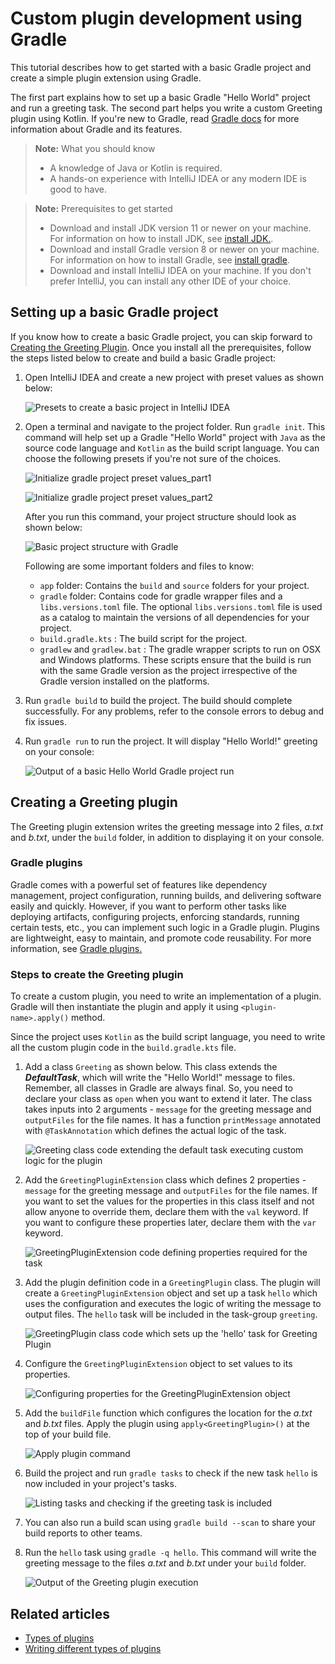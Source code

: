 # Custom plugin development using Gradle

This tutorial describes how to get started with a basic Gradle project and create a simple plugin extension using Gradle.

The first part explains how to set up a basic Gradle "Hello World" project and run a greeting task. The second part helps you write a custom Greeting plugin using Kotlin.
If you're new to Gradle, read [Gradle docs](https://docs.gradle.org/current/userguide/getting_started_eng.html) for more information about Gradle and its features.

> **Note:** What you should know
> - A knowledge of Java or Kotlin is required.
> - A hands-on experience with IntelliJ IDEA or any modern IDE is good to have.

> **Note:** Prerequisites to get started
> - Download and install JDK version 11 or newer on your machine. For information on how to install JDK, see [install JDK.](https://docs.oracle.com/en/java/javase/21/install/overview-jdk-installation.html).
> - Download and install Gradle version 8 or newer on your machine. For information on how to install Gradle, see [install gradle](https://gradle.org/install/).
> - Download and install IntelliJ IDEA on your machine. If you don't prefer IntelliJ, you can install any other IDE of your choice.

## Setting up a basic Gradle project
If you know how to create a basic Gradle project, you can skip forward to [Creating the Greeting Plugin](#creating-a-greeting-plugin). Once you install all the prerequisites, follow the steps listed below to create and build a basic Gradle project:

1. Open IntelliJ IDEA and create a new project with preset values as shown below:

   ![Presets to create a basic project in IntelliJ IDEA](images/create_basic_project.png)

2. Open a terminal and navigate to the project folder. Run `gradle init`. This command will help set up a Gradle "Hello World" project with `Java` as the source code language and `Kotlin` as the build script language. You can choose the following presets if you're not sure of the choices.


   ![Initialize gradle project preset values_part1](images/execute_gradle_init_1.png)

   ![Initialize gradle project preset values_part2](images/execute_gradle_init_2.png)

   After you run this command, your project structure should look as shown below:

   ![Basic project structure with Gradle](images/display_basic_gradle_project_structure.png)

   Following are some important folders and files to know:
   - `app` folder: Contains the `build` and `source` folders for your project.
   - `gradle` folder: Contains code for gradle wrapper files and a `libs.versions.toml` file. The optional `libs.versions.toml` file is used as a catalog to maintain the versions of all dependencies for your project.
   - `build.gradle.kts` : The build script for the project.
   - `gradlew` and `gradlew.bat` : The gradle wrapper scripts to run on OSX and Windows platforms. These scripts ensure that the build is run with the same Gradle version as the project irrespective of the Gradle version installed on the platforms.

3. Run `gradle build` to build the project. The build should complete successfully. For any problems, refer to the console errors to debug and fix issues.

4. Run `gradle run` to run the project. It will display "Hello World!" greeting on your console:


   ![Output of a basic Hello World Gradle project run](images/run_basic_gradle.png)

## Creating a Greeting plugin

The Greeting plugin extension writes the greeting message into 2 files, _a.txt_ and _b.txt_, under the `build` folder, in addition to displaying it on your console.

### Gradle plugins
Gradle comes with a powerful set of features like dependency management, project configuration, running builds, and delivering software easily and quickly. However, if you want to perform other tasks like deploying artifacts, configuring projects, enforcing standards, running certain tests, etc.,
you can implement such logic in a Gradle plugin. Plugins are lightweight, easy to maintain, and promote code reusability. For more information, see [Gradle plugins.](https://docs.gradle.org/current/userguide/custom_plugins.html)

### Steps to create the Greeting plugin
To create a custom plugin, you need to write an implementation of a plugin. Gradle will then instantiate the plugin and apply it using `<plugin-name>.apply()` method.

Since the project uses `Kotlin` as the build script language, you need to write all the custom plugin code in the `build.gradle.kts` file.

1. Add a class `Greeting` as shown below. This class extends the _**DefaultTask**_, which will write the "Hello World!" message to files. Remember, all classes in Gradle are always final. So, you need to declare your class as `open` when you want to extend it later.  The class takes inputs 
   into 2 arguments - `message` for the greeting message and `outputFiles` for the file names. It has a function `printMessage` annotated with `@TaskAnnotation` which defines the actual logic of the task.

   ![Greeting class code extending the default task executing custom logic for the plugin](images/add_greeting_class.png)

2. Add the `GreetingPluginExtension` class which defines 2 properties - `message` for the greeting message and `outputFiles` for the file names. If you want to set the values for the properties in this class itself and not allow anyone to override them, declare them with the `val` keyword. If you 
   want to configure these properties later, declare them with the `var` keyword.

   ![GreetingPluginExtension code defining properties required for the task](images/add_greeting_plugin_extension_class.png)

3. Add the plugin definition code in a `GreetingPlugin` class. The plugin will create a `GreetingPluginExtension` object and set up a task `hello` which uses the configuration and executes the logic of writing the message to output files. The `hello` task will be included in the task-group
   `greeting`.

   ![GreetingPlugin class code which sets up the 'hello' task for Greeting Plugin](images/add_greeting_plugin_class.png)

4. Configure the `GreetingPluginExtension` object to set values to its properties.

   ![Configuring properties for the GreetingPluginExtension object](images/configure_greeting_plugin.png)

5. Add the `buildFile` function which configures the location for the _a.txt_ and _b.txt_ files. Apply the plugin using `apply<GreetingPlugin>()` at the top of your build file.

   ![Apply plugin command](images/apply_plugin.png)

6. Build the project and run `gradle tasks` to check if the new task `hello` is now included in your project's tasks.

   ![Listing tasks and checking if the greeting task is included](images/list_gradle_tasks.png)

7. You can also run a build scan using `gradle build --scan` to share your build reports to other teams.

8. Run the `hello` task using `gradle -q hello`. This command will write the greeting message to the files _a.txt_ and _b.txt_ under your `build` folder.

   ![Output of the Greeting plugin execution](images/run_custom_plugin.png)

## Related articles

- [Types of plugins](https://docs.gradle.org/current/userguide/plugins.html)
- [Writing different types of plugins](https://docs.gradle.org/current/userguide/writing_plugins.html)


 
